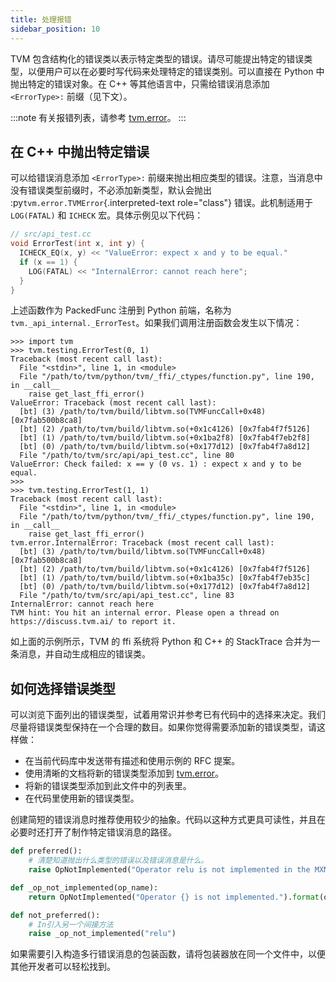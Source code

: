 ```yaml
---
title: 处理报错
sidebar_position: 10
---
```


TVM 包含结构化的错误类以表示特定类型的错误。请尽可能提出特定的错误类型，以便用户可以在必要时写代码来处理特定的错误类别。可以直接在 Python 中抛出特定的错误对象。在 C++ 等其他语言中，只需给错误消息添加 `<ErrorType>:` 前缀（见下文）。

:::note
有关报错列表，请参考 [tvm.error](https://tvm.apache.org/docs/reference/api/python/error.html#module-tvm.error)。
:::

## 在 C++ 中抛出特定错误

可以给错误消息添加 `<ErrorType>:` 前缀来抛出相应类型的错误。注意，当消息中没有错误类型前缀时，不必添加新类型，默认会抛出 :py`tvm.error.TVMError`{.interpreted-text role="class"} 错误。此机制适用于 `LOG(FATAL)` 和 `ICHECK` 宏。具体示例见以下代码：

``` c
// src/api_test.cc
void ErrorTest(int x, int y) {
  ICHECK_EQ(x, y) << "ValueError: expect x and y to be equal."
  if (x == 1) {
    LOG(FATAL) << "InternalError: cannot reach here";
  }
}
```

上述函数作为 PackedFunc 注册到 Python 前端，名称为 `tvm._api_internal._ErrorTest`。如果我们调用注册函数会发生以下情况：

```
>>> import tvm
>>> tvm.testing.ErrorTest(0, 1)
Traceback (most recent call last):
  File "<stdin>", line 1, in <module>
  File "/path/to/tvm/python/tvm/_ffi/_ctypes/function.py", line 190, in __call__
    raise get_last_ffi_error()
ValueError: Traceback (most recent call last):
  [bt] (3) /path/to/tvm/build/libtvm.so(TVMFuncCall+0x48) [0x7fab500b8ca8]
  [bt] (2) /path/to/tvm/build/libtvm.so(+0x1c4126) [0x7fab4f7f5126]
  [bt] (1) /path/to/tvm/build/libtvm.so(+0x1ba2f8) [0x7fab4f7eb2f8]
  [bt] (0) /path/to/tvm/build/libtvm.so(+0x177d12) [0x7fab4f7a8d12]
  File "/path/to/tvm/src/api/api_test.cc", line 80
ValueError: Check failed: x == y (0 vs. 1) : expect x and y to be equal.
>>>
>>> tvm.testing.ErrorTest(1, 1)
Traceback (most recent call last):
  File "<stdin>", line 1, in <module>
  File "/path/to/tvm/python/tvm/_ffi/_ctypes/function.py", line 190, in __call__
    raise get_last_ffi_error()
tvm.error.InternalError: Traceback (most recent call last):
  [bt] (3) /path/to/tvm/build/libtvm.so(TVMFuncCall+0x48) [0x7fab500b8ca8]
  [bt] (2) /path/to/tvm/build/libtvm.so(+0x1c4126) [0x7fab4f7f5126]
  [bt] (1) /path/to/tvm/build/libtvm.so(+0x1ba35c) [0x7fab4f7eb35c]
  [bt] (0) /path/to/tvm/build/libtvm.so(+0x177d12) [0x7fab4f7a8d12]
  File "/path/to/tvm/src/api/api_test.cc", line 83
InternalError: cannot reach here
TVM hint: You hit an internal error. Please open a thread on https://discuss.tvm.ai/ to report it.
```

如上面的示例所示，TVM 的 ffi 系统将 Python 和 C++ 的 StackTrace 合并为一条消息，并自动生成相应的错误类。

## 如何选择错误类型

可以浏览下面列出的错误类型，试着用常识并参考已有代码中的选择来决定。我们尽量将错误类型保持在一个合理的数目。如果你觉得需要添加新的错误类型，请这样做：

-   在当前代码库中发送带有描述和使用示例的 RFC 提案。
-   使用清晰的文档将新的错误类型添加到 [tvm.error](https://tvm.apache.org/docs/reference/api/python/error.html#module-tvm.error)。
-   将新的错误类型添加到此文件中的列表里。
-   在代码里使用新的错误类型。

创建简短的错误消息时推荐使用较少的抽象。代码以这种方式更具可读性，并且在必要时还打开了制作特定错误消息的路径。

``` python
def preferred():
    # 清楚知道抛出什么类型的错误以及错误消息是什么。
    raise OpNotImplemented("Operator relu is not implemented in the MXNet frontend")

def _op_not_implemented(op_name):
    return OpNotImplemented("Operator {} is not implemented.").format(op_name)

def not_preferred():
    # In引入另一个间接方法
    raise _op_not_implemented("relu")
```

如果需要引入构造多行错误消息的包装函数，请将包装器放在同一个文件中，以便其他开发者可以轻松找到。
